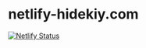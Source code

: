 # netlify-hidekiy.com
[![Netlify Status](https://api.netlify.com/api/v1/badges/3436c705-6db2-4db4-9a42-f265f37e91aa/deploy-status)](https://app.netlify.com/sites/hidekiy-a52aeb/deploys)
